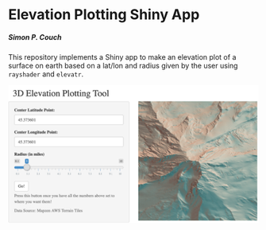 Elevation Plotting Shiny App
================

##### *Simon P. Couch*

This repository implements a Shiny app to make an elevation plot of a
surface on earth based on a lat/lon and radius given by the user using
`rayshader` and `elevatr`.

![](sc.png)
